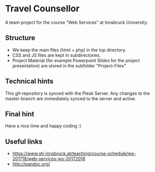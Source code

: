 # Travel Counsellor 

A team project for the course "Web Services" at Innsbruck University.


## Structure

* We keep the main files (html + php) in the top directory. 
* CSS and JS files are kept in subdirectories.
* Project Material (for example Powerpoint Slides for the project presentation) are stored in the subfolder "Project-Files"


## Technical hints

This git-repository is synced with the Plesk Server. Any changes to the master-branch are immediately synced to the server and active. 


## Final hint
Have a nice time and happy coding :)

## Useful links

- https://www.sti-innsbruck.at/teaching/course-schedule/ws-201718/web-services-ws-20172018
- http://pandoc.org/
